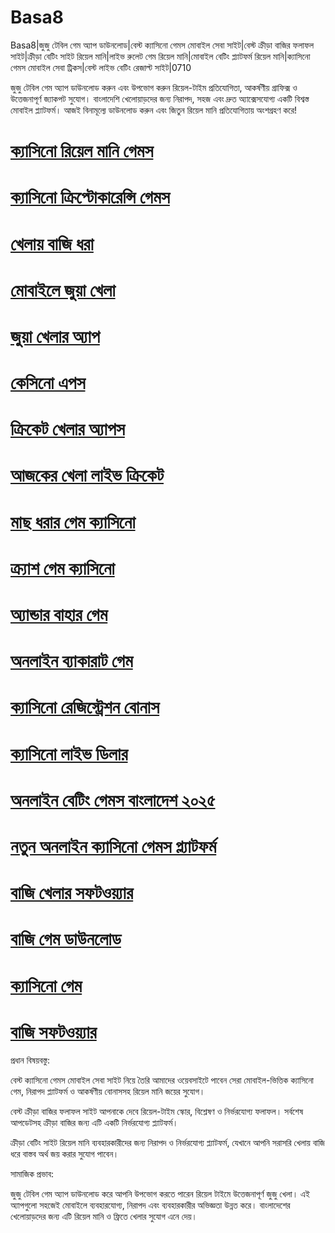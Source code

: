 # Basa8

Basa8|জুজু টেবিল গেম অ্যাপ ডাউনলোড|বেস্ট ক্যাসিনো গেমস মোবাইল সেবা সাইট|বেস্ট ক্রীড়া বাজির ফলাফল সাইট|ক্রীড়া বেটিং সাইট রিয়েল মানি|লাইভ রুলেট গেম রিয়েল মানি|মোবাইল বেটিং প্ল্যাটফর্ম রিয়েল মানি|ক্যাসিনো গেমস মোবাইল সেবা ট্রিকস|বেস্ট লাইভ বেটিং রেজাল্ট সাইট|0710

জুজু টেবিল গেম অ্যাপ ডাউনলোড করুন এবং উপভোগ করুন রিয়েল-টাইম প্রতিযোগিতা, আকর্ষণীয় গ্রাফিক্স ও উত্তেজনাপূর্ণ জ্যাকপট সুযোগ। বাংলাদেশি খেলোয়াড়দের জন্য নিরাপদ, সহজ এবং দ্রুত অ্যাক্সেসযোগ্য একটি বিশ্বস্ত মোবাইল প্ল্যাটফর্ম। আজই বিনামূল্যে ডাউনলোড করুন এবং জিতুন রিয়েল মানি প্রতিযোগিতায় অংশগ্রহণ করে!

#  <a href="https://basa8wap.net/">ক্যাসিনো রিয়েল মানি গেমস</a>

#  <a href="https://basa8wap.com/">ক্যাসিনো ক্রিপ্টোকারেন্সি গেমস</a>

#  <a href="https://basa8hub.net/">খেলায় বাজি ধরা</a>

#  <a href="https://basa8sx.com/">মোবাইলে জুয়া খেলা</a>

#  <a href="https://basa8sx.net/">জুয়া খেলার অ্যাপ</a>

#  <a href="https://basa8wap.net/">কেসিনো এপস</a>

#  <a href="https://basa8uk.com/">ক্রিকেট খেলার অ্যাপস</a>

#  <a href="https://basa8uk.net/">আজকের খেলা লাইভ ক্রিকেট</a>

#  <a href="https://basa8pro.com/">মাছ ধরার গেম ক্যাসিনো</a>

#  <a href="https://basa8pro.net/">ক্র্যাশ গেম ক্যাসিনো</a>

#  <a href="https://basa8vip.net/">অ্যান্ডার বাহার গেম</a>

#  <a href="https://basa8us.net/">অনলাইন ব্যাকারাট গেম</a>

#  <a href="https://basa8vip.com/">ক্যাসিনো রেজিস্ট্রেশন বোনাস</a>

#  <a href="https://basa8us.com/">ক্যাসিনো লাইভ ডিলার</a>

#  <a href="https://basa8pro.com/">অনলাইন বেটিং গেমস বাংলাদেশ ২০২৫</a>

#  <a href="https://basa8pro.net/">নতুন অনলাইন ক্যাসিনো গেমস প্ল্যাটফর্ম</a>

#  <a href="https://basa8wap.com/">বাজি খেলার সফটওয়্যার</a>

#  <a href="https://basa8now.com/">বাজি গেম ডাউনলোড</a>

#  <a href="https://basa8now.net/">ক্যাসিনো গেম</a>

#  <a href="https://basa8pro.com/">বাজি সফটওয়্যার</a>

প্রধান বিষয়বস্তু:

বেস্ট ক্যাসিনো গেমস মোবাইল সেবা সাইট নিয়ে তৈরি আমাদের ওয়েবসাইটে পাবেন সেরা মোবাইল-ভিত্তিক ক্যাসিনো গেম, নিরাপদ প্ল্যাটফর্ম ও আকর্ষণীয় বোনাসসহ রিয়েল মানি জয়ের সুযোগ।

বেস্ট ক্রীড়া বাজির ফলাফল সাইট আপনাকে দেবে রিয়েল-টাইম স্কোর, বিশ্লেষণ ও নির্ভরযোগ্য ফলাফল। সর্বশেষ আপডেটসহ ক্রীড়া বাজির জন্য এটি একটি নির্ভরযোগ্য প্ল্যাটফর্ম।

ক্রীড়া বেটিং সাইট রিয়েল মানি ব্যবহারকারীদের জন্য নিরাপদ ও নির্ভরযোগ্য প্ল্যাটফর্ম, যেখানে আপনি সরাসরি খেলায় বাজি ধরে বাস্তব অর্থ জয় করার সুযোগ পাবেন।

সামাজিক প্রভাব:

জুজু টেবিল গেম অ্যাপ ডাউনলোড করে আপনি উপভোগ করতে পারেন রিয়েল টাইমে উত্তেজনাপূর্ণ জুজু খেলা। এই অ্যাপগুলো সহজেই মোবাইলে ব্যবহারযোগ্য, নিরাপদ এবং ব্যবহারকারীর অভিজ্ঞতা উন্নত করে। বাংলাদেশের খেলোয়াড়দের জন্য এটি রিয়েল মানি ও ফ্রিতে খেলার সুযোগ এনে দেয়।
